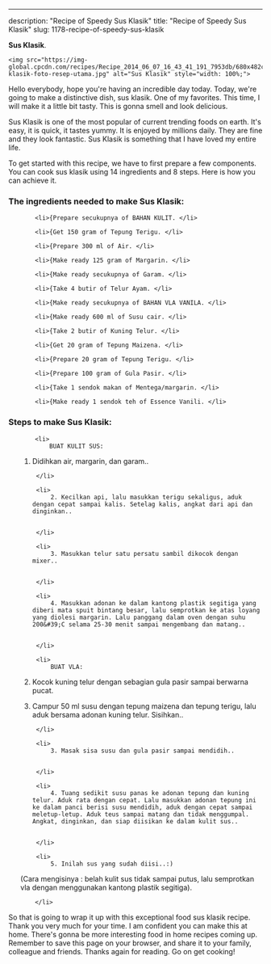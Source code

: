 ---
description: "Recipe of Speedy Sus Klasik"
title: "Recipe of Speedy Sus Klasik"
slug: 1178-recipe-of-speedy-sus-klasik

<p>
	<strong>Sus Klasik</strong>. 
	
</p>
<p>
	
	<img src="https://img-global.cpcdn.com/recipes/Recipe_2014_06_07_16_43_41_191_7953db/680x482cq70/sus-klasik-foto-resep-utama.jpg" alt="Sus Klasik" style="width: 100%;">
	
	
</p>
<p>
	Hello everybody, hope you're having an incredible day today. Today, we're going to make a distinctive dish, sus klasik. One of my favorites. This time, I will make it a little bit tasty. This is gonna smell and look delicious.
</p>
	
<p>
	
</p>
<p>
	Sus Klasik is one of the most popular of current trending foods on earth. It's easy, it is quick, it tastes yummy. It is enjoyed by millions daily. They are fine and they look fantastic. Sus Klasik is something that I have loved my entire life.
</p>

<p>
To get started with this recipe, we have to first prepare a few components. You can cook sus klasik using 14 ingredients and 8 steps. Here is how you can achieve it.
</p>

<h3>The ingredients needed to make Sus Klasik:</h3>

<ol>
	
		<li>{Prepare secukupnya of BAHAN KULIT. </li>
	
		<li>{Get 150 gram of Tepung Terigu. </li>
	
		<li>{Prepare 300 ml of Air. </li>
	
		<li>{Make ready 125 gram of Margarin. </li>
	
		<li>{Make ready secukupnya of Garam. </li>
	
		<li>{Take 4 butir of Telur Ayam. </li>
	
		<li>{Make ready secukupnya of BAHAN VLA VANILA. </li>
	
		<li>{Make ready 600 ml of Susu cair. </li>
	
		<li>{Take 2 butir of Kuning Telur. </li>
	
		<li>{Get 20 gram of Tepung Maizena. </li>
	
		<li>{Prepare 20 gram of Tepung Terigu. </li>
	
		<li>{Prepare 100 gram of Gula Pasir. </li>
	
		<li>{Take 1 sendok makan of Mentega/margarin. </li>
	
		<li>{Make ready 1 sendok teh of Essence Vanili. </li>
	
</ol>
<p>
	
</p>

<h3>Steps to make Sus Klasik:</h3>

<ol>
	
		<li>
			BUAT KULIT SUS:
1. Didihkan air, margarin, dan garam..
			
			
		</li>
	
		<li>
			2. Kecilkan api, lalu masukkan terigu sekaligus, aduk dengan cepat sampai kalis. Setelag kalis, angkat dari api dan dinginkan..
			
			
		</li>
	
		<li>
			3. Masukkan telur satu persatu sambil dikocok dengan mixer..
			
			
		</li>
	
		<li>
			4. Masukkan adonan ke dalam kantong plastik segitiga yang diberi mata spuit bintang besar, lalu semprotkan ke atas loyang yang diolesi margarin. Lalu panggang dalam oven dengan suhu 200&#39;C selama 25-30 menit sampai mengembang dan matang..
			
			
		</li>
	
		<li>
			BUAT VLA:
1. Kocok kuning telur dengan sebagian gula pasir sampai berwarna pucat. 
2. Campur 50 ml susu dengan tepung maizena dan tepung terigu, lalu aduk bersama adonan kuning telur. Sisihkan..
			
			
		</li>
	
		<li>
			3. Masak sisa susu dan gula pasir sampai mendidih..
			
			
		</li>
	
		<li>
			4. Tuang sedikit susu panas ke adonan tepung dan kuning telur. Aduk rata dengan cepat. Lalu masukkan adonan tepung ini ke dalam panci berisi susu mendidih, aduk dengan cepat sampai meletup-letup. Aduk teus sampai matang dan tidak menggumpal. Angkat, dinginkan, dan siap diisikan ke dalam kulit sus..
			
			
		</li>
	
		<li>
			5. Inilah sus yang sudah diisi..:)
(Cara mengisinya : belah kulit sus tidak sampai putus, lalu semprotkan vla dengan menggunakan kantong plastik segitiga).
			
			
		</li>
	
</ol>

<p>
	
</p>

<p>
	So that is going to wrap it up with this exceptional food sus klasik recipe. Thank you very much for your time. I am confident you can make this at home. There's gonna be more interesting food in home recipes coming up. Remember to save this page on your browser, and share it to your family, colleague and friends. Thanks again for reading. Go on get cooking!
</p>
